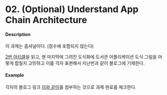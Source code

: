 # 02. (Optional) Understand App Chain Architecture

#### Description

이 과제는 옵셔널이다. (점수에 포함되지 않는다)

[2번 아티클](../02_understand_app_chain.md)을 읽고, 맨 마지막에 그려진 도식화에 도서관 어플리케이션 도식 그림을 어떻게 합칠지 고민하고 이를 각자 표현해서 지난번과 같이 블로그에 기재한다.

#### Example

각자의 블로그 링크 [이와 같이](https://blog.naver.com/jeongseup/222449849432)를 첨부하는 것으로 과제 완료를 체크한다.
